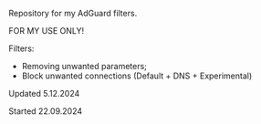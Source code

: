 Repository for my AdGuard filters.

FOR MY USE ONLY!

Filters:
- Removing unwanted parameters;
- Block unwanted connections (Default + DNS + Experimental)

Updated 5.12.2024

Started 22.09.2024
